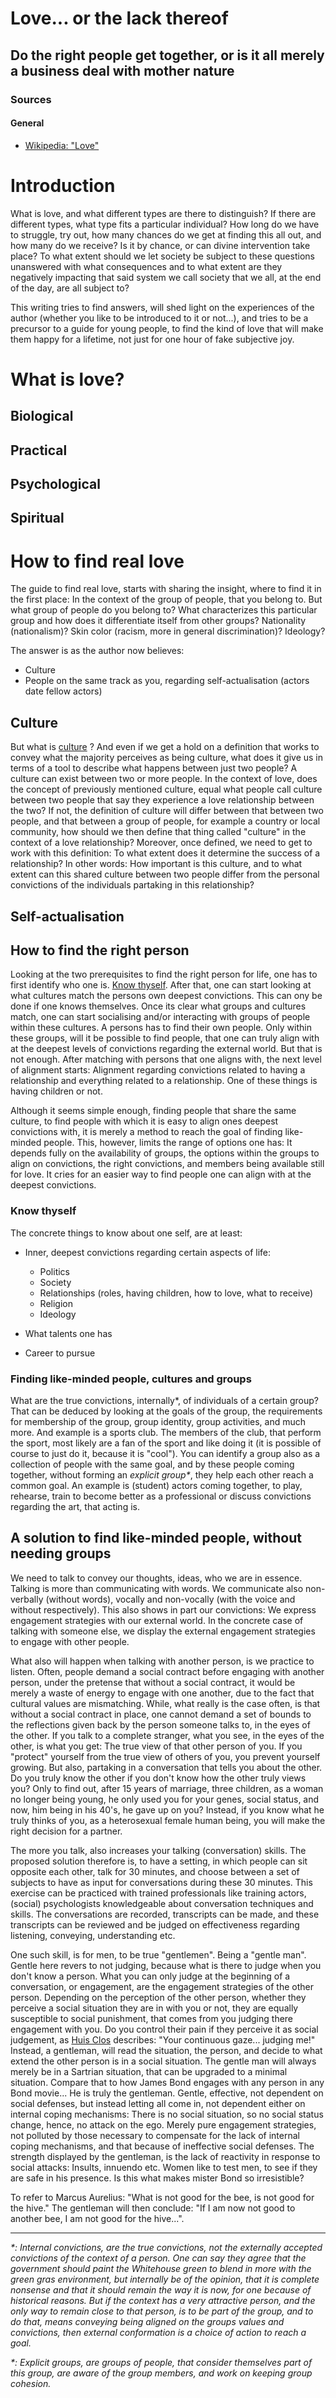 # Love... or the lack thereof

## Do the right people get together, or is it all merely a business deal with mother nature

### Sources

#### General

* [Wikipedia: "Love"](https://en.wikipedia.org/wiki/Love)

# Introduction

What is love, and what different types are there to distinguish? If there are
different types, what type fits a particular individual? How long do we have to
struggle, try out, how many chances do we get at finding this all out, and how
many do we receive? Is it by chance, or can divine intervention take place? To
what extent should we let society be subject to these questions unanswered with
what consequences and to what extent are they negatively impacting that said
system we call society that we all, at the end of the day, are all subject to?

This writing tries to find answers, will shed light on the experiences of the
author (whether you like to be introduced to it or not...), and tries to be a
precursor to a guide for young people, to find the kind of love that will make
them happy for a lifetime, not just for one hour of fake subjective joy.

# What is love?



## Biological

## Practical

## Psychological

## Spiritual

# How to find real love

The guide to find real love, starts with sharing the insight, where to find it
in the first place: In the context of the group of people, that you belong to.
But what group of people do you belong to? What characterizes this particular
group and how does it differentiate itself from other groups? Nationality
(nationalism)? Skin color (racism, more in general discrimination)? Ideology?

The answer is as the author now believes:

* Culture
* People on the same track as you, regarding self-actualisation (actors date
  fellow actors)

## Culture

But what is
[culture](https://en.wikipedia.org/wiki/Culture)
? And even if we get a hold on a definition that works to convey what the
majority perceives as being culture, what does it give us in terms of a tool
to describe what happens between just two people?
A culture can exist between two or more people. In the context of love, does the
concept of previously mentioned culture, equal what people call culture between
two people that say they experience a love relationship between the two?
If not, the definition of culture will differ between that between two people,
and that between a group of people, for example a country or local community,
how should we then define that thing called "culture" in the context of a love
relationship? Moreover, once defined, we need to get to work with this
definition: To what extent does it determine the success of a relationship?
In other words: How important is this culture, and to what extent can this
shared culture between two people differ from the personal convictions of the
individuals partaking in this relationship?



## Self-actualisation

## How to find the right person

Looking at the two prerequisites to find the right person for life, one has to
first identify who one is.
[Know thyself](https://en.wikipedia.org/wiki/Know_thyself).
After that, one can start looking at what cultures match the persons own deepest
convictions. This can ony be done if one knows themselves. Once its clear what
groups and cultures match, one can start socialising and/or interacting with
groups of people within these cultures. A persons has to find their own people.
Only within these groups, will it be possible to find people, that one can truly
align with at the deepest levels of convictions regarding the external world.
But that is not enough. After matching with persons that one aligns with, the
next level of alignment starts: Alignment regarding convictions related to
having a relationship and everything related to a relationship. One of these
things is having children or not.

Although it seems simple enough, finding people that share the same culture, to
find people with which it is easy to align ones deepest convictions with, it is
merely a method to reach the goal of finding like-minded people. This, however,
limits the range of options one has: It depends fully on the availability of
groups, the options within the groups to align on convictions, the right
convictions, and members being available still for love. It cries for an easier
way to find people one can align with at the deepest convictions.

### Know thyself

The concrete things to know about one self, are at least:

* Inner, deepest convictions regarding certain aspects of life:

  * Politics
  * Society
  * Relationships (roles, having children, how to love, what to receive)
  * Religion
  * Ideology

* What talents one has
* Career to pursue

### Finding like-minded people, cultures and groups

What are the true convictions, internally*, of individuals of a certain group?
That can be deduced by looking at the goals of the group, the requirements for
membership of the group, group identity, group activities, and much more. And
example is a sports club. The members of the club, that perform the sport, most
likely are a fan of the sport and like doing it (it is possible of course to
just do it, because it is "cool").
You can identify a group also as a collection of people with the same goal, and
by these people coming together, without forming an _explicit group*_, they help
each other reach a common goal. An example is (student) actors coming together,
to play, rehearse, train to become better as a professional or discuss
convictions regarding the art, that acting is.

## A solution to find like-minded people, without needing groups

We need to talk to convey our thoughts, ideas, who we are in essence. Talking
is more than communicating with words. We communicate also non-verbally
(without words), vocally and non-vocally (with the voice and without
respectively). This also shows in part our convictions: We express engagement
strategies with our external world. In the concrete case of talking with someone
else, we display the external engagement strategies to engage with other people.

What also will happen when talking with another person, is we practice to
listen. Often, people demand a social contract before engaging with another
person, under the pretense that without a social contract, it would be merely a
waste of energy to engage with one another, due to the fact that cultural values
are mismatching. While, what really is the case often, is that without a social
contract in place, one cannot demand a set of bounds to the reflections given
back by the person someone talks to, in the eyes of the other. If you talk to a
complete stranger, what you see, in the eyes of the other, is what you get: The
true view of that other person of you. If you "protect" yourself from the true
view of others of you, you prevent yourself growing. But also, partaking in a
conversation that tells you about the other. Do you truly know the other if you
don't know how the other truly views you? Only to find out, after 15 years of
marriage, three children, as a woman no longer being young, he only used you for
your genes, social status, and now, him being in his 40's, he gave up on
you? Instead, if you know what he truly thinks of you, as a heterosexual female
human being, you will make the right decision for a partner.

The more you talk, also increases your talking (conversation) skills. The
proposed solution therefore is, to have a setting, in which people can sit
opposite each other, talk for 30 minutes, and choose between a set of subjects
to have as input for conversations during these 30 minutes. This exercise can
be practiced with trained professionals like training actors, (social)
psychologists knowledgeable about conversation techniques and skills.
The conversations are recorded, transcripts can be made, and these transcripts
can be reviewed and be judged on effectiveness regarding listening, conveying,
understanding etc.

One such skill, is for men, to be true "gentlemen". Being a "gentle man". Gentle
here revers to not judging, because what is there to judge when you don't know a
person. What you can only judge at the beginning of a conversation, or
engagement, are the engagement strategies of the other person. Depending on the
perception of the other person, whether they perceive a social situation they
are in with you or not, they are equally susceptible to social punishment, that
comes from you judging there engagement with you. Do you control their pain if
they perceive it as social judgement, as
[Huis Clos](https://en.wikipedia.org/wiki/No_Exit)
describes: "Your continuous gaze... judging me!"
Instead, a gentleman, will read the situation, the person, and decide to what
extend the other person is in a social situation. The gentle man will always
merely be in a Sartrian situation, that can be upgraded to a minimal situation.
Compare that to how James Bond engages with any person in any Bond movie... He
is truly the gentleman. Gentle, effective, not dependent on social defenses, but
instead letting all come in, not dependent either on internal coping mechanisms:
There is no social situation, so no social status change, hence, no attack on
the ego. Merely pure engagement strategies, not polluted by those necessary to
compensate for the lack of internal coping mechanisms, and that because of
ineffective social defenses. The strength displayed by the gentleman, is the
lack of reactivity in response to social attacks: Insults, innuendo etc. Women
like to test men, to see if they are safe in his presence. Is this what makes
mister Bond so irresistible?

To refer to Marcus Aurelius: "What is not good for the bee, is not good for the
hive." The gentleman will then conclude: "If I am now not good to another bee, I
am not good for the hive...".

---

_*: Internal convictions, are the true convictions, not the externally accepted
convictions of the context of a person. One can say they agree that the
government should paint the Whitehouse green to blend in more with the green
gras environment, but internally be of the opinion, that it is complete nonsense
and that it should remain the way it is now, for one because of historical
reasons. But if the context has a very attractive person, and the only way to
remain close to that person, is to be part of the group, and to do that, means
conveying being aligned on the groups values and convictions, then external
conformation is a choice of action to reach a goal._

_*: Explicit groups, are groups of people, that consider themselves part of this
group, are aware of the group members, and work on keeping group cohesion._